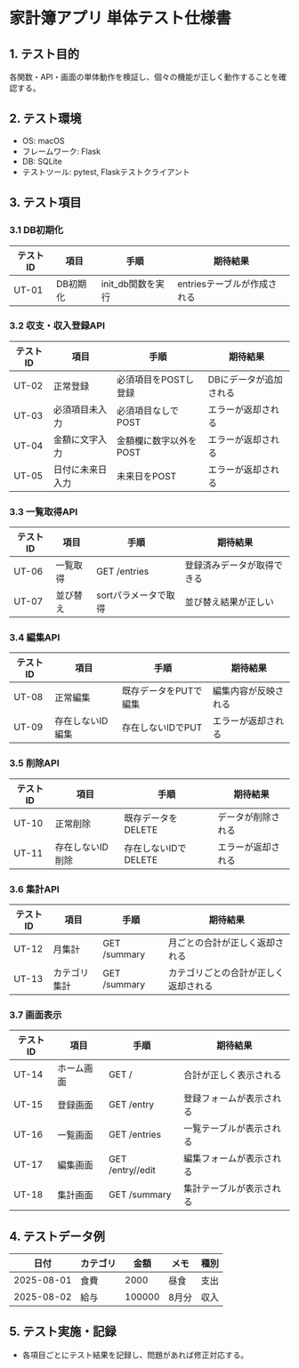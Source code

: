 # 家計簿アプリ 単体テスト仕様書

## 1. テスト目的
各関数・API・画面の単体動作を検証し、個々の機能が正しく動作することを確認する。

## 2. テスト環境
- OS: macOS
- フレームワーク: Flask
- DB: SQLite
- テストツール: pytest, Flaskテストクライアント

## 3. テスト項目

### 3.1 DB初期化
| テストID | 項目 | 手順 | 期待結果 |
|----------|------|------|----------|
| UT-01 | DB初期化 | init_db関数を実行 | entriesテーブルが作成される |

### 3.2 収支・収入登録API
| テストID | 項目 | 手順 | 期待結果 |
|----------|------|------|----------|
| UT-02 | 正常登録 | 必須項目をPOSTし登録 | DBにデータが追加される |
| UT-03 | 必須項目未入力 | 必須項目なしでPOST | エラーが返却される |
| UT-04 | 金額に文字入力 | 金額欄に数字以外をPOST | エラーが返却される |
| UT-05 | 日付に未来日入力 | 未来日をPOST | エラーが返却される |

### 3.3 一覧取得API
| テストID | 項目 | 手順 | 期待結果 |
|----------|------|------|----------|
| UT-06 | 一覧取得 | GET /entries | 登録済みデータが取得できる |
| UT-07 | 並び替え | sortパラメータで取得 | 並び替え結果が正しい |

### 3.4 編集API
| テストID | 項目 | 手順 | 期待結果 |
|----------|------|------|----------|
| UT-08 | 正常編集 | 既存データをPUTで編集 | 編集内容が反映される |
| UT-09 | 存在しないID編集 | 存在しないIDでPUT | エラーが返却される |

### 3.5 削除API
| テストID | 項目 | 手順 | 期待結果 |
|----------|------|------|----------|
| UT-10 | 正常削除 | 既存データをDELETE | データが削除される |
| UT-11 | 存在しないID削除 | 存在しないIDでDELETE | エラーが返却される |

### 3.6 集計API
| テストID | 項目 | 手順 | 期待結果 |
|----------|------|------|----------|
| UT-12 | 月集計 | GET /summary | 月ごとの合計が正しく返却される |
| UT-13 | カテゴリ集計 | GET /summary | カテゴリごとの合計が正しく返却される |

### 3.7 画面表示
| テストID | 項目 | 手順 | 期待結果 |
|----------|------|------|----------|
| UT-14 | ホーム画面 | GET / | 合計が正しく表示される |
| UT-15 | 登録画面 | GET /entry | 登録フォームが表示される |
| UT-16 | 一覧画面 | GET /entries | 一覧テーブルが表示される |
| UT-17 | 編集画面 | GET /entry/<id>/edit | 編集フォームが表示される |
| UT-18 | 集計画面 | GET /summary | 集計テーブルが表示される |

## 4. テストデータ例
| 日付 | カテゴリ | 金額 | メモ | 種別 |
|------|----------|------|------|------|
| 2025-08-01 | 食費 | 2000 | 昼食 | 支出 |
| 2025-08-02 | 給与 | 100000 | 8月分 | 収入 |

## 5. テスト実施・記録
- 各項目ごとにテスト結果を記録し、問題があれば修正対応する。
